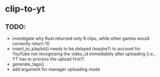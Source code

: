 # clip-to-yt

## TODO:
- investigate why Rust returned only 8 clips, while other games would correctly return 10
- insert_to_playlist() needs to be delayed (maybe?) to account for YouTube not recognizing the video_id immediately after uploading (i.e., YT has to process the upload first?)
- generate_tags()
- add argument for manager uploading mode
